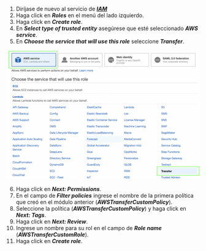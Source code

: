 1.	Diríjase de nuevo al servicio de [**_IAM_**](https://console.aws.amazon.com/iam/) 
2.	Haga click en **_Roles_** en el menú del lado izquierdo.
3.	Haga click en **_Create role_**.
4.	En **_Select type of trusted entity_** asegúrese que esté seleccionado **_AWS service_**.
5.	En **_Choose the service that will use this role_** seleccione **_Transfer_**.

![Create S3 bucket](images/createrole.png)

6.	Haga click en **_Next: Permissions_**.
7.	En el campo de **_Filter policies_** ingrese el nombre de la primera política que creó en el módulo anterior (**_AWSTransferCustomPolicy_**).
8.	Seleccione la política (**_AWSTransferCustomPolicy_**) y haga click en **_Next: Tags_**.
9.	Haga click en **_Next: Review_**.
10.	Ingrese un nombre para su rol en el campo de **_Role name_** (**_AWSTransferCustomRole_**).
11.	Haga click en **_Create role_**.
